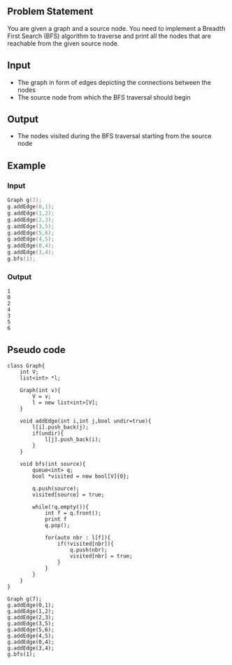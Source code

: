 ## Problem Statement

You are given a graph and a source node. You need to implement a Breadth First Search (BFS) algorithm to traverse and print all the nodes that are reachable from the given source node.

## Input
- The graph in form of edges depicting the connections between the nodes
- The source node from which the BFS traversal should begin

## Output
- The nodes visited during the BFS traversal starting from the source node


## Example

### Input
```cpp
Graph g(7);
g.addEdge(0,1);
g.addEdge(1,2);
g.addEdge(2,3);
g.addEdge(3,5);
g.addEdge(5,6);
g.addEdge(4,5);
g.addEdge(0,4);
g.addEdge(3,4);
g.bfs(1);
```

### Output
```
1
0
2
4
3
5
6
```


## Pseudo code

```plaintext
class Graph{
    int V;
    list<int> *l;

    Graph(int v){
        V = v;
        l = new list<int>[V];
    }

    void addEdge(int i,int j,bool undir=true){
        l[i].push_back(j);
        if(undir){
            l[j].push_back(i);
        }
    }

    void bfs(int source){
        queue<int> q;
        bool *visited = new bool[V]{0};

        q.push(source);
        visited[source] = true;

        while(!q.empty()){
            int f = q.front();
            print f
            q.pop();

            for(auto nbr : l[f]){
                if(!visited[nbr]){
                    q.push(nbr);
                    visited[nbr] = true;
                }
            }
        }
    }
}

Graph g(7);
g.addEdge(0,1);
g.addEdge(1,2);
g.addEdge(2,3);
g.addEdge(3,5);
g.addEdge(5,6);
g.addEdge(4,5);
g.addEdge(0,4);
g.addEdge(3,4);
g.bfs(1);
```